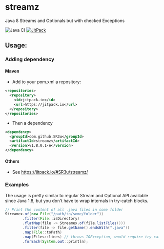 # streamz
Java 8 Streams and Optionals but with checked Exceptions

![Java CI](https://github.com/SR3u/streamex/workflows/Java%20CI/badge.svg)
[![JitPack](https://jitpack.io/v/SR3u/streamex.svg)](https://jitpack.io/#SR3u/streamex)

## Usage:
### Adding dependency
#### Maven
* Add to your pom.xml a repository:
```xml
<repositories>
  <repository>
    <id>jitpack.io</id>
    <url>https://jitpack.io</url>
  </repository>
</repositories>
```
* Then a dependency
```xml
<dependency>
  <groupId>com.github.SR3u</groupId>
  <artifactId>streamz</artifactId>
  <version>v1.8.0.1-e</version>
</dependency>
```
#### Others
* See https://jitpack.io/#SR3u/streamz/

### Examples
The usage is pretty similar to regular Stream and Optional API available since Java 1.8,
but you don't have to wrap internals in try-catch blocks.

```java 
// Print the content of all .java files in some folder
Streamex.of(new File("/path/to/some/folder"))
        .filter(File::isDirectory)
        .flatMap(file -> Streamex.of(file.listFiles()))
        .filter(file -> file.getName().endsWith(".java"))
        .map(File::toPath)
        .map(Files::lines) // throws IOException, would require try-cath if used in regular Stream
        .forEach(System.out::println);
```
